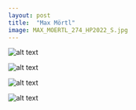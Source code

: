 ```yaml
---
layout: post
title:  "Max Mörtl"
image: MAX_MOERTL_274_HP2022_S.jpg
---
```


![alt text](./assets/img/photos/series/maxm/MAX_MÖRTL_371_HP2022.jpg)

![alt text](./assets/img/photos/series/maxm/MAX_MÖRTL_015_HP2022.jpg)

![alt text](./assets/img/photos/series/maxm/MAX_MÖRTL_181_HP2022.jpg)

![alt text](./assets/img/photos/series/maxm/MAX_MÖRTL_365_HP2022.jpg)